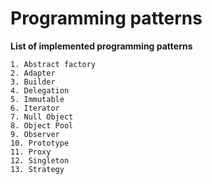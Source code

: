 # Programming patterns #

**List of implemented programming patterns**

    1. Abstract factory
    2. Adapter
    3. Builder
    4. Delegation
    5. Immutable
    6. Iterator
    7. Null Object
    8. Object Pool
    9. Observer
    10. Prototype
    11. Proxy
    12. Singleton
    13. Strategy

